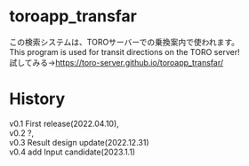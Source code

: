 # toroapp_transfar
この検索システムは、TOROサーバーでの乗換案内で使われます。
<br>
This program is used for transit directions on the TORO server!
<br>
試してみる→https://toro-server.github.io/toroapp_transfar/

# History
v0.1 First release(2022.04.10),
<br>
v0.2 ?,
<br>
v0.3 Result design update(2022.12.31)
<br>
v0.4 add Input candidate(2023.1.1)
